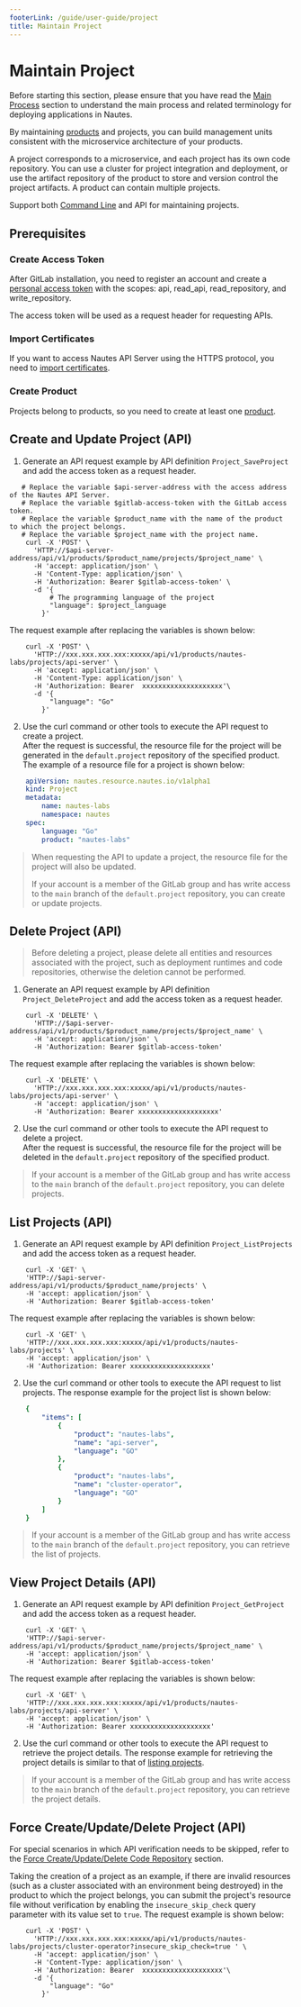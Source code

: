 ```yaml
---
footerLink: /guide/user-guide/project
title: Maintain Project
---
```

# Maintain Project

Before starting this section, please ensure that you have read the  [Main Process](main-process.md) section to understand the main process and related terminology for deploying applications in Nautes.

By maintaining [products](product.md) and projects, you can build management units consistent with the microservice architecture of your products.

A project corresponds to a microservice, and each project has its own code repository. You can use a cluster for project integration and deployment, or use the artifact repository of the product to store and version control the project artifacts. A product can contain multiple projects.

Support both [Command Line](deploy-an-application.md#prepare-runtime-environment) and API for maintaining projects.

## Prerequisites

### Create Access Token

After GitLab installation, you need to register an account and create a  [personal access token](https://docs.gitlab.com/ee/user/profile/personal_access_tokens.html) with the scopes: api, read_api, read_repository, and write_repository.

The access token will be used as a request header for requesting APIs.

### Import Certificates

If you want to access Nautes API Server using the HTTPS protocol,  you need to [import certificates](deploy-an-application.md#import-certificates).

### Create Product

Projects belong to products, so you need to create at least one [product](product.md).

## Create and Update Project (API)
1. Generate an API request example by API definition `Project_SaveProject` and add the access token as a request header.

```Shell
   # Replace the variable $api-server-address with the access address of the Nautes API Server.
   # Replace the variable $gitlab-access-token with the GitLab access token.
   # Replace the variable $product_name with the name of the product to which the project belongs.
   # Replace the variable $project_name with the project name.
    curl -X 'POST' \
      'HTTP://$api-server-address/api/v1/products/$product_name/projects/$project_name' \
      -H 'accept: application/json' \
      -H 'Content-Type: application/json' \
      -H 'Authorization: Bearer $gitlab-access-token' \
      -d '{
		  # The programming language of the project
          "language": $project_language
        }'
```
The request example after replacing the variables is shown below:  

```Shell
    curl -X 'POST' \
      'HTTP://xxx.xxx.xxx.xxx:xxxxx/api/v1/products/nautes-labs/projects/api-server' \
      -H 'accept: application/json' \
      -H 'Content-Type: application/json' \
      -H 'Authorization: Bearer  xxxxxxxxxxxxxxxxxxxx'\
      -d '{
          "language": "Go"
        }'
```

2. Use the curl command or other tools to execute the API request to create a project.   
After the request is successful, the resource file for the project will be generated in the `default.project` repository of the specified product. The example of a resource file for a project is shown below: 

```yaml
    apiVersion: nautes.resource.nautes.io/v1alpha1
    kind: Project
    metadata:
        name: nautes-labs
        namespace: nautes
    spec:
        language: "Go"
        product: "nautes-labs"
```
> When requesting the API to update a project, the resource file for the project will also be updated.
>
> If your account is a member of the GitLab group and has write access to the `main` branch of the `default.project` repository, you can create or update projects. 



## Delete Project (API)

> Before deleting a project, please delete all entities and resources associated with the project, such as deployment runtimes and code repositories, otherwise the deletion cannot be performed.
1. Generate an API request example by API definition `Project_DeleteProject` and add the access token as a request header.

```Shell
    curl -X 'DELETE' \
      'HTTP://$api-server-address/api/v1/products/$product_name/projects/$project_name' \
      -H 'accept: application/json' \
	  -H 'Authorization: Bearer $gitlab-access-token' 
```
The request example after replacing the variables is shown below:  

```Shell
    curl -X 'DELETE' \
      'HTTP://xxx.xxx.xxx.xxx:xxxxx/api/v1/products/nautes-labs/projects/api-server' \
      -H 'accept: application/json' \
      -H 'Authorization: Bearer xxxxxxxxxxxxxxxxxxxx'
```

2. Use the curl command or other tools to execute the API request to delete a project.  
After the request is successful, the resource file for the project will be deleted in the `default.project` repository of the specified product. 

> If your account is a member of the GitLab group and has write access to the `main` branch of the `default.project` repository, you can delete projects. 

## List Projects (API)
1. Generate an API request example by API definition `Project_ListProjects` and add the access token as a request header.
```Shell
    curl -X 'GET' \
    'HTTP://$api-server-address/api/v1/products/$product_name/projects' \
    -H 'accept: application/json' \
    -H 'Authorization: Bearer $gitlab-access-token' 
```
The request example after replacing the variables is shown below:  
```Shell
    curl -X 'GET' \
    'HTTP://xxx.xxx.xxx.xxx:xxxxx/api/v1/products/nautes-labs/projects' \
    -H 'accept: application/json' \
    -H 'Authorization: Bearer xxxxxxxxxxxxxxxxxxxx' 
```

2. Use the curl command or other tools to execute the API request to list projects. The response example  for the project list is shown below: 

```yaml
    {
        "items": [
            {
                "product": "nautes-labs",
                "name": "api-server",
                "language": "GO"
            },
            {
                "product": "nautes-labs",
                "name": "cluster-operator",
                "language": "GO"
            }
        ]
    }
```
> If your account is a member of the GitLab group and has write access to the `main` branch of the `default.project` repository, you can retrieve the list of projects.

## View Project Details (API)
1. Generate an API request example by API definition `Project_GetProject` and add the access token as a request header.

```Shell
    curl -X 'GET' \
    'HTTP://$api-server-address/api/v1/products/$product_name/projects/$project_name' \
    -H 'accept: application/json' \
    -H 'Authorization: Bearer $gitlab-access-token' 
```
The request example after replacing the variables is shown below:  
```Shell
    curl -X 'GET' \
    'HTTP://xxx.xxx.xxx.xxx:xxxxx/api/v1/products/nautes-labs/projects/api-server' \
    -H 'accept: application/json' \
    -H 'Authorization: Bearer xxxxxxxxxxxxxxxxxxxx' 
```

2. Use the curl command or other tools to execute the API request to retrieve the project details. The response example for retrieving the project details is similar to that of [listing projects](#list-productsapi).

> If your account is a member of the GitLab group and has write access to the `main` branch of the `default.project` repository, you can retrieve the project details.

## Force Create/Update/Delete Project (API)

For special scenarios in which API verification needs to be skipped, refer to the [Force Create/Update/Delete Code Repository](#code-repo.md) section.

Taking the creation of a project as an example, if there are invalid resources (such as a cluster associated with an environment being destroyed) in the product to which the project belongs, you can submit the project's resource file without verification by enabling the `insecure_skip_check` query parameter with its value set to `true`. The request example is shown below:

```Shell
    curl -X 'POST' \
      'HTTP://xxx.xxx.xxx.xxx:xxxxx/api/v1/products/nautes-labs/projects/cluster-operator?insecure_skip_check=true ' \
      -H 'accept: application/json' \
      -H 'Content-Type: application/json' \
      -H 'Authorization: Bearer  xxxxxxxxxxxxxxxxxxxx'\
      -d '{
          "language": "Go"
        }'
```
